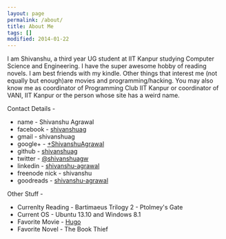 ```yaml
---
layout: page
permalink: /about/
title: About Me
tags: []
modified: 2014-01-22
---
```


I am Shivanshu, a third year UG student at IIT Kanpur studying Computer Science and Engineering. I have the super awesome hobby of reading novels. I am best friends with my kindle. Other things that interest me (not equally but enough)are movies and programming/hacking. You may also know me as coordinator of Programming Club IIT Kanpur or coordinator  of VANI, IIT Kanpur or the person whose site has a weird name.

Contact Details - 

* name - Shivanshu Agrawal
* facebook - [shivanshuag][1]
* gmail - shivanshuag
* google+ - [+ShivanshuAgrawal][2]
* github - [shivanshuag][3]
* twitter - [@shivanshuagw][4]
* linkedin - [shivanshu-agrawal][5]
* freenode nick - shivanshu
* goodreads - [shivanshu-agrawal][6]

Other Stuff - 

* Currenlty Reading - Bartimaeus Trilogy 2 - Ptolmey's Gate
* Current OS - Ubuntu 13.10 and Windows 8.1
* Favorite Movie - [Hugo](http://www.imdb.com/title/tt0970179/)
* Favorite Novel - The Book Thief

[1]: https://facebook.com/shivanshuag
[2]: https://google.com/+ShivanshuAgrawal
[3]: https://github.com/shivanshuag
[4]: https://twitter.com/shivanshuagw
[5]: http://in.linkedin.com/pub/shivanshu-agrawal/65/309/74
[6]: https://www.goodreads.com/user/show/25479921-shivanshu-agrawal

